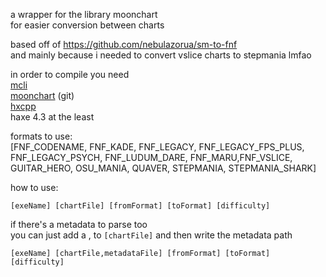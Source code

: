 a wrapper for the library moonchart  
for easier conversion between charts

based off of https://github.com/nebulazorua/sm-to-fnf  
and mainly because i needed to convert vslice charts to stepmania lmfao

in order to compile you need  
[mcli](https://lib.haxe.org/p/mcli/)  
[moonchart](https://github.com/MaybeMaru/moonchart) (git)  
[hxcpp](https://lib.haxe.org/p/hxcpp/)  
haxe 4.3 at the least  

formats to use:  
[FNF_CODENAME, FNF_KADE, FNF_LEGACY, FNF_LEGACY_FPS_PLUS, FNF_LEGACY_PSYCH, FNF_LUDUM_DARE, FNF_MARU,FNF_VSLICE, GUITAR_HERO, OSU_MANIA, QUAVER, STEPMANIA, STEPMANIA_SHARK]

how to use:  
```batch
[exeName] [chartFile] [fromFormat] [toFormat] [difficulty]
```

if there's a metadata to parse too   
you can just add a , to `[chartFile]` and then write the metadata path

```batch
[exeName] [chartFile,metadataFile] [fromFormat] [toFormat] [difficulty]
```
